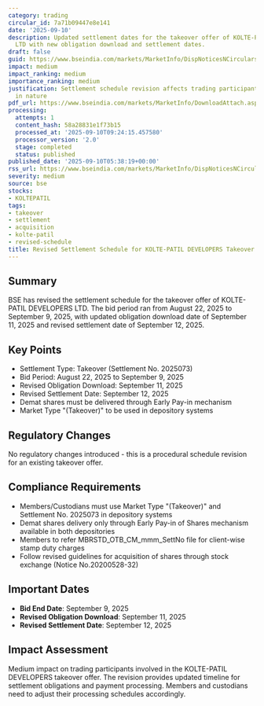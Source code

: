 ```yaml
---
category: trading
circular_id: 7a71b09447e8e141
date: '2025-09-10'
description: Updated settlement dates for the takeover offer of KOLTE-PATIL DEVELOPERS
  LTD with new obligation download and settlement dates.
draft: false
guid: https://www.bseindia.com/markets/MarketInfo/DispNoticesNCirculars.aspx?Noticeid={74D0992C-688D-47BB-AA2F-9838C0EF0EDA}&noticeno=20250910-2&dt=09/10/2025&icount=2&totcount=10&flag=0
impact: medium
impact_ranking: medium
importance_ranking: medium
justification: Settlement schedule revision affects trading participants but is procedural
  in nature
pdf_url: https://www.bseindia.com/markets/MarketInfo/DownloadAttach.aspx?id=20250910-2&attachedId=
processing:
  attempts: 1
  content_hash: 58a28831e1f73b15
  processed_at: '2025-09-10T09:24:15.457580'
  processor_version: '2.0'
  stage: completed
  status: published
published_date: '2025-09-10T05:38:19+00:00'
rss_url: https://www.bseindia.com/markets/MarketInfo/DispNoticesNCirculars.aspx?Noticeid={74D0992C-688D-47BB-AA2F-9838C0EF0EDA}&noticeno=20250910-2&dt=09/10/2025&icount=2&totcount=10&flag=0
severity: medium
source: bse
stocks:
- KOLTEPATIL
tags:
- takeover
- settlement
- acquisition
- kolte-patil
- revised-schedule
title: Revised Settlement Schedule for KOLTE-PATIL DEVELOPERS Takeover Offer
---
```


## Summary

BSE has revised the settlement schedule for the takeover offer of KOLTE-PATIL DEVELOPERS LTD. The bid period ran from August 22, 2025 to September 9, 2025, with updated obligation download date of September 11, 2025 and revised settlement date of September 12, 2025.

## Key Points

- Settlement Type: Takeover (Settlement No. 2025073)
- Bid Period: August 22, 2025 to September 9, 2025
- Revised Obligation Download: September 11, 2025
- Revised Settlement Date: September 12, 2025
- Demat shares must be delivered through Early Pay-in mechanism
- Market Type "(Takeover)" to be used in depository systems

## Regulatory Changes

No regulatory changes introduced - this is a procedural schedule revision for an existing takeover offer.

## Compliance Requirements

- Members/Custodians must use Market Type "(Takeover)" and Settlement No. 2025073 in depository systems
- Demat shares delivery only through Early Pay-in of Shares mechanism available in both depositories
- Members to refer MBRSTD_OTB_CM_mmm_SettNo file for client-wise stamp duty charges
- Follow revised guidelines for acquisition of shares through stock exchange (Notice No.20200528-32)

## Important Dates

- **Bid End Date**: September 9, 2025
- **Revised Obligation Download**: September 11, 2025
- **Revised Settlement Date**: September 12, 2025

## Impact Assessment

Medium impact on trading participants involved in the KOLTE-PATIL DEVELOPERS takeover offer. The revision provides updated timeline for settlement obligations and payment processing. Members and custodians need to adjust their processing schedules accordingly.